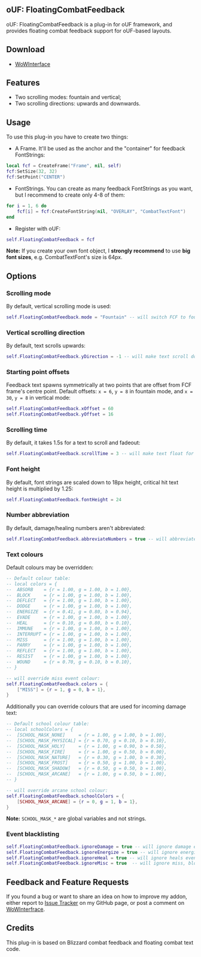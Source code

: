 ## oUF: FloatingCombatFeedback
oUF: FloatingCombatFeedback is a plug-in for oUF framework, and provides floating combat feedback support for oUF-based layouts.

## Download
- [WoWInterface](http://www.wowinterface.com/downloads/info22674-oUFFloatingCombatFeedback.html)

## Features
- Two scrolling modes: fountain and vertical;
- Two scrolling directions: upwards and downwards.

## Usage
To use this plug-in you have to create two things:
- A Frame. It'll be used as the anchor and the "container" for feedback FontStrings:
```Lua
local fcf = CreateFrame("Frame", nil, self)
fcf:SetSize(32, 32)
fcf:SetPoint("CENTER")
```
- FontStrings. You can create as many feedback FontStrings as you want, but I recommend to create only 4-8 of them:
```Lua
for i = 1, 6 do
	fcf[i] = fcf:CreateFontString(nil, "OVERLAY", "CombatTextFont")
end
```
- Register with oUF:
```Lua
self.FloatingCombatFeedback = fcf
```
**Note:** If you create your own font object, I **strongly recommend** to use **big font sizes**, e.g. CombatTextFont's size is 64px.

## Options
### Scrolling mode
By default, vertical scrolling mode is used:
```Lua
self.FloatingCombatFeedback.mode = "Fountain" -- will switch FCF to fountain mode
```

### Vertical scrolling direction
By default, text scrolls upwards:
```Lua
self.FloatingCombatFeedback.yDirection = -1 -- will make text scroll downwards
```

### Starting point offsets
Feedback text spawns symmetrically at two points that are offset from FCF frame's centre point. Default offsets: `x = 6`, `y = 8` in fountain mode, and `x = 30`, `y = 8` in vertical mode:
```Lua
self.FloatingCombatFeedback.xOffset = 60
self.FloatingCombatFeedback.yOffset = 16
```

### Scrolling time
By default, it takes 1.5s for a text to scroll and fadeout:
```Lua
self.FloatingCombatFeedback.scrollTime = 3 -- will make text float for 3 seconds
```

### Font height
By default, font strings are scaled down to 18px height, critical hit text height is multiplied by 1.25:
```Lua
self.FloatingCombatFeedback.fontHeight = 24
```

### Number abbreviation
By default, damage/healing numbers aren't abbreviated:
```Lua
self.FloatingCombatFeedback.abbreviateNumbers = true -- will abbreviate numbers
```

### Text colours
Default colours may be overridden:
```Lua
-- Default colour table:
-- local colors = {
-- 	ABSORB    = {r = 1.00, g = 1.00, b = 1.00},
-- 	BLOCK     = {r = 1.00, g = 1.00, b = 1.00},
-- 	DEFLECT   = {r = 1.00, g = 1.00, b = 1.00},
-- 	DODGE     = {r = 1.00, g = 1.00, b = 1.00},
-- 	ENERGIZE  = {r = 0.41, g = 0.80, b = 0.94},
-- 	EVADE     = {r = 1.00, g = 1.00, b = 1.00},
-- 	HEAL      = {r = 0.10, g = 0.80, b = 0.10},
-- 	IMMUNE    = {r = 1.00, g = 1.00, b = 1.00},
-- 	INTERRUPT = {r = 1.00, g = 1.00, b = 1.00},
-- 	MISS      = {r = 1.00, g = 1.00, b = 1.00},
-- 	PARRY     = {r = 1.00, g = 1.00, b = 1.00},
-- 	REFLECT   = {r = 1.00, g = 1.00, b = 1.00},
-- 	RESIST    = {r = 1.00, g = 1.00, b = 1.00},
-- 	WOUND     = {r = 0.70, g = 0.10, b = 0.10},
-- }

-- will override miss event colour:
self.FloatingCombatFeedback.colors = {
	["MISS"] = {r = 1, g = 0, b = 1},
}
```
Additionally you can override colours that are used for incoming damage text:
```Lua
-- Default school colour table:
-- local schoolColors = {
-- 	[SCHOOL_MASK_NONE]     = {r = 1.00, g = 1.00, b = 1.00},
-- 	[SCHOOL_MASK_PHYSICAL] = {r = 0.70, g = 0.10, b = 0.10},
-- 	[SCHOOL_MASK_HOLY]     = {r = 1.00, g = 0.90, b = 0.50},
-- 	[SCHOOL_MASK_FIRE]     = {r = 1.00, g = 0.50, b = 0.00},
-- 	[SCHOOL_MASK_NATURE]   = {r = 0.30, g = 1.00, b = 0.30},
-- 	[SCHOOL_MASK_FROST]    = {r = 0.50, g = 1.00, b = 1.00},
-- 	[SCHOOL_MASK_SHADOW]   = {r = 0.50, g = 0.50, b = 1.00},
-- 	[SCHOOL_MASK_ARCANE]   = {r = 1.00, g = 0.50, b = 1.00},
-- }

-- will override arcane school colour:
self.FloatingCombatFeedback.schoolColors = {
	[SCHOOL_MASK_ARCANE] = {r = 0, g = 1, b = 1},
}
```
**Note:** `SCHOOL_MASK_*` are global variables and not strings.

### Event blacklisting
```Lua
self.FloatingCombatFeedback.ignoreDamage = true -- will ignore damage events
self.FloatingCombatFeedback.ignoreEnergize = true -- will ignore energize events
self.FloatingCombatFeedback.ignoreHeal = true -- will ignore heals events
self.FloatingCombatFeedback.ignoreMisc = true  -- will ignore miss, block, parry and other events
```

## Feedback and Feature Requests
If you found a bug or want to share an idea on how to improve my addon, either report to [Issue Tracker](https://github.com/ls-/oUF_FloatingCombatFeedback/issues) on my GitHub page, or post a comment on [WoWInterfrace](http://www.wowinterface.com/downloads/info22674-oUFFloatingCombatFeedback.html#comments).

## Credits
This plug-in is based on Blizzard combat feedback and floating combat text code.
